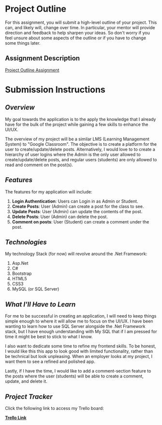 # Project Outline
For this assignment, you will submit a high-level outline of your project. This can, and likely will, change over time. In particular, your mentor will provide direction and feedback to help sharpen your ideas. So don't worry if you feel unsure about some aspects of the outline or if you have to change some things later.

## Assignment Description
[Project Outline Assignment](https://education.launchcode.org/liftoff/modules/assignments/project-outline)

# Submission Instructions

## _Overview_
My goal towards the application is to the apply the knowledge that I already have for the bulk of the project while gaining a few skills to enhance the UI/UX. 

The overview of my project will be a similar LMS (Learning Management System) to "Google Classroom". The objective is to create a platform for the user to create/update/delete posts. Alternatively, I would love to to create a hierarchy of user logins where the Admin is the only user allowed to create/update/delete posts, and regular users (students) are only allowed to read and comment on the post(s).
## _Features_
The features for my application will include:  
   
   1. **Login Authentication**: Users can Login in as Admin or Student.  
   2. **Create Posts**: User (Admin) can create a post for the class to see.  
   3. **Update Posts**: User (Admin) can update the contents of the post.  
   4. **Delete Posts**: User (Admin) can delete the post.  
   5. **Comment on posts**: User (Student) can create a comment under the post.
## _Technologies_
My technology Stack (for now) will revolve around the .Net Framework:  
  
  1. Asp.Net  
  2. C#  
  3. Bootstrap
  4. HTML5  
  5. CSS3  
  6. MySQL (or SQL Server)
## _What I'll Have to Learn_
For me to be successful in creating an application, I will need to keep things simple enough to where it will allow me to focus on the UI/UX. I have been wanting to learn how to use SQL Server alongside the .Net Framework stack, but I have enough understanding with My SQL that if I am pressed for time it might be best to stick to what I know.  

I also want to dedicate some time to refine my frontend skills. To be honest, I would like this this app to look good with limited functionality, rather than be technical but look unpleasing. When an employer looks at my project, I want them to see a refined and polished app.  

Lastly, if I have the time, I would like to add a comment-section feature to the posts where the user (students) will be able to create a comment, update, and delete it. 
## _Project Tracker_
Click the following link to access my Trello board:  

**[Trello Link](https://trello.com/b/vXwRIigV/jrdot)**
